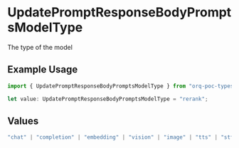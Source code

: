 # UpdatePromptResponseBodyPromptsModelType

The type of the model

## Example Usage

```typescript
import { UpdatePromptResponseBodyPromptsModelType } from "orq-poc-typescript-multi-env-version/models/operations";

let value: UpdatePromptResponseBodyPromptsModelType = "rerank";
```

## Values

```typescript
"chat" | "completion" | "embedding" | "vision" | "image" | "tts" | "stt" | "rerank"
```